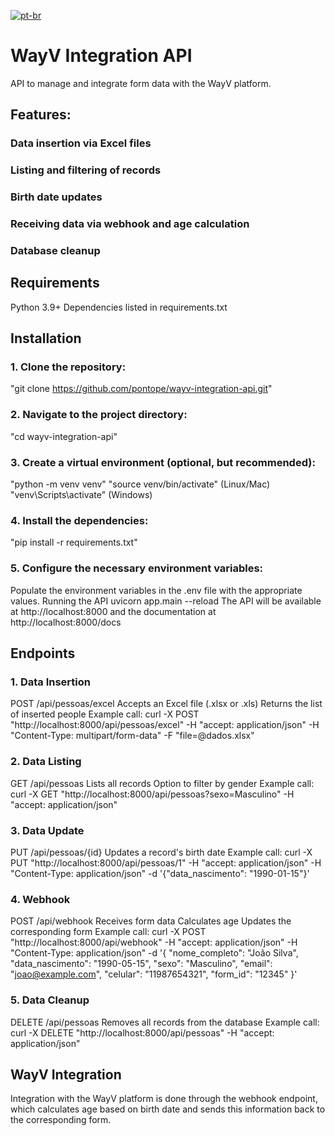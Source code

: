 [![pt-br](https://img.shields.io/badge/lang-pt--br-green.svg)](https://github.com/PontoPe/wayv-integration-api/blob/master/README-ptbr.md)

# WayV Integration API
API to manage and integrate form data with the WayV platform.

## Features:

### Data insertion via Excel files
### Listing and filtering of records
### Birth date updates
### Receiving data via webhook and age calculation
### Database cleanup


## Requirements

Python 3.9+
Dependencies listed in requirements.txt


## Installation

### 1. Clone the repository:
"git clone https://github.com/pontope/wayv-integration-api.git"

### 2. Navigate to the project directory:
"cd wayv-integration-api"

### 3. Create a virtual environment (optional, but recommended):
"python -m venv venv"
"source venv/bin/activate" (Linux/Mac)
"venv\Scripts\activate" (Windows)

### 4. Install the dependencies:
"pip install -r requirements.txt"

### 5. Configure the necessary environment variables:
Populate the environment variables in the .env file with the appropriate values.
Running the API
uvicorn app.main --reload
The API will be available at http://localhost:8000 and the documentation at http://localhost:8000/docs


## Endpoints

### 1. Data Insertion
POST /api/pessoas/excel
Accepts an Excel file (.xlsx or .xls)
Returns the list of inserted people
Example call:
curl -X POST "http://localhost:8000/api/pessoas/excel"
-H "accept: application/json"
-H "Content-Type: multipart/form-data"
-F "file=@dados.xlsx"

### 2. Data Listing
GET /api/pessoas
Lists all records
Option to filter by gender
Example call:
curl -X GET "http://localhost:8000/api/pessoas?sexo=Masculino"
-H "accept: application/json"

### 3. Data Update
PUT /api/pessoas/{id}
Updates a record's birth date
Example call:
curl -X PUT "http://localhost:8000/api/pessoas/1"
-H "accept: application/json"
-H "Content-Type: application/json"
-d '{"data_nascimento": "1990-01-15"}'

### 4. Webhook
POST /api/webhook
Receives form data
Calculates age
Updates the corresponding form
Example call:
curl -X POST "http://localhost:8000/api/webhook"
-H "accept: application/json"
-H "Content-Type: application/json"
-d '{
"nome_completo": "João Silva",
"data_nascimento": "1990-05-15",
"sexo": "Masculino",
"email": "joao@example.com",
"celular": "11987654321",
"form_id": "12345"
}'

### 5. Data Cleanup
DELETE /api/pessoas
Removes all records from the database
Example call:
curl -X DELETE "http://localhost:8000/api/pessoas"
-H "accept: application/json"


## WayV Integration
Integration with the WayV platform is done through the webhook endpoint, which calculates age based on birth date and sends this information back to the corresponding form.
